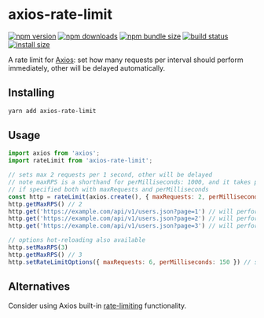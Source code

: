 # axios-rate-limit

[![npm version](https://img.shields.io/npm/v/axios-rate-limit.svg?style=flat-square)](https://www.npmjs.com/package/axios-rate-limit)
[![npm downloads](https://img.shields.io/npm/dt/axios-rate-limit.svg?style=flat-square)](https://www.npmjs.com/package/axios-rate-limit)
[![npm bundle size](https://img.shields.io/bundlephobia/minzip/axios-rate-limit?style=flat-square)](https://bundlephobia.com/package/axios-rate-limit@latest)
[![build status](https://img.shields.io/github/actions/workflow/status/aishek/axios-rate-limit/node.js.yml
)](https://github.com/aishek/axios-rate-limit/actions?query=branch%3Amaster++)
[![install size](https://img.shields.io/badge/dynamic/json?url=https://packagephobia.com/v2/api.json?p=axios-rate-limit&query=$.install.pretty&label=install%20size&style=flat-square)](https://packagephobia.now.sh/result?p=axios-rate-limit)

A rate limit for [Axios](https://www.npmjs.com/package/axios): set how many requests per interval should perform immediately, other will be delayed automatically.

## Installing

```bash
yarn add axios-rate-limit
```

## Usage

```javascript
import axios from 'axios';
import rateLimit from 'axios-rate-limit';

// sets max 2 requests per 1 second, other will be delayed
// note maxRPS is a shorthand for perMilliseconds: 1000, and it takes precedence
// if specified both with maxRequests and perMilliseconds
const http = rateLimit(axios.create(), { maxRequests: 2, perMilliseconds: 1000, maxRPS: 2 })
http.getMaxRPS() // 2
http.get('https://example.com/api/v1/users.json?page=1') // will perform immediately
http.get('https://example.com/api/v1/users.json?page=2') // will perform immediately
http.get('https://example.com/api/v1/users.json?page=3') // will perform after 1 second from the first one

// options hot-reloading also available
http.setMaxRPS(3)
http.getMaxRPS() // 3
http.setRateLimitOptions({ maxRequests: 6, perMilliseconds: 150 }) // same options as constructor
```

## Alternatives

Consider using Axios built-in [rate-limiting](https://www.npmjs.com/package/axios#user-content--rate-limiting) functionality.

